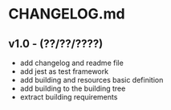 # CHANGELOG.md

## v1.0 - (??/??/????)

 - add changelog and readme file
 - add jest as test framework
 - add building and resources basic definition
 - add building to the building tree
 - extract building requirements
